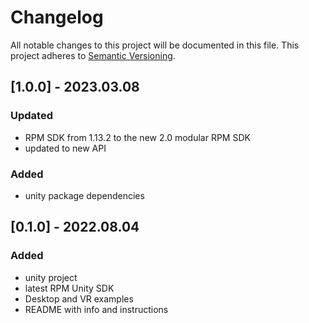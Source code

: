 # Changelog

All notable changes to this project will be documented in this file.
This project adheres to [Semantic Versioning](http://semver.org/).

## [1.0.0] - 2023.03.08

### Updated
- RPM SDK from 1.13.2 to the new 2.0 modular RPM SDK
- updated to new API

### Added

- unity package dependencies


## [0.1.0] - 2022.08.04

### Added

- unity project
- latest RPM Unity SDK
- Desktop and VR examples
- README with info and instructions
